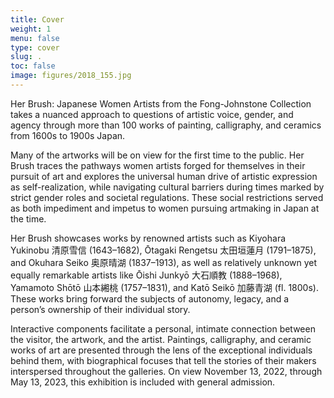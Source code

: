 ```yaml
---
title: Cover
weight: 1
menu: false
type: cover
slug: .
toc: false
image: figures/2018_155.jpg
---
```


Her Brush: Japanese Women Artists from the Fong-Johnstone Collection takes a nuanced approach to questions of artistic voice, gender, and agency through more than 100 works of painting, calligraphy, and ceramics from 1600s to 1900s Japan.

Many of the artworks will be on view for the first time to the public. Her Brush traces the pathways women artists forged for themselves in their pursuit of art and explores the universal human drive of artistic expression as self-realization, while navigating cultural barriers during times marked by strict gender roles and societal regulations. These social restrictions served as both impediment and impetus to women pursuing artmaking in Japan at the time.

Her Brush showcases works by renowned artists such as Kiyohara Yukinobu <span lang="ja">清原雪信</span> (1643–1682), Ōtagaki Rengetsu <span lang="ja">太田垣蓮月</span> (1791–1875), and Okuhara Seiko <span lang="ja">奥原晴湖</span> (1837–1913), as well as relatively unknown yet equally remarkable artists like Ōishi Junkyō <span lang="ja">大石順教</span> (1888–1968), Yamamoto Shōtō <span lang="ja">山本緗桃</span> (1757–1831), and Katō Seikō <span lang="ja">加藤青湖</span> (fl. 1800s). These works bring forward the subjects of autonomy, legacy, and a person’s ownership of their individual story.

Interactive components facilitate a personal, intimate connection between the visitor, the artwork, and the artist. Paintings, calligraphy, and ceramic works of art are presented through the lens of the exceptional individuals behind them, with biographical focuses that tell the stories of their makers interspersed throughout the galleries. On view November 13, 2022, through May 13, 2023, this exhibition is included with general admission.
